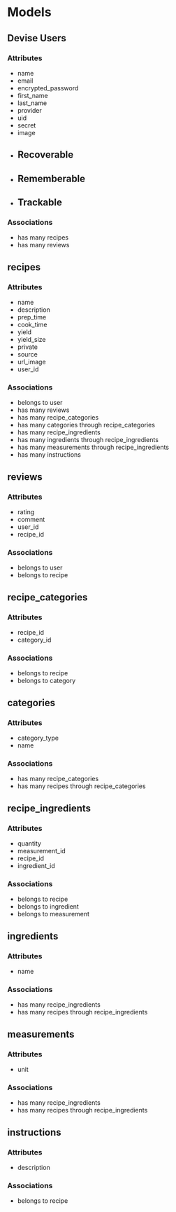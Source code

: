 # Models

## Devise Users
### Attributes
-	name
-	email
-	encrypted_password
- first_name
- last_name
- provider
- uid
- secret
- image
- ## Recoverable
- ## Rememberable
- ## Trackable

### Associations
- has many recipes
- has many reviews

## recipes
### Attributes
- name
- description
- prep_time
- cook_time
- yield
- yield_size
- private
- source
- url_image
- user_id
### Associations
- belongs to user
- has many reviews
- has many recipe_categories
- has many categories through recipe_categories
- has many recipe_ingredients
- has many ingredients through recipe_ingredients
- has many measurements through recipe_ingredients
- has many instructions

## reviews
### Attributes
- rating
- comment
- user_id
- recipe_id
### Associations
- belongs to user
- belongs to recipe

## recipe_categories
### Attributes
- recipe_id
- category_id
### Associations
- belongs to recipe
- belongs to category

## categories
### Attributes
- category_type
- name
### Associations
- has many recipe_categories
- has many recipes through recipe_categories

## recipe_ingredients
### Attributes
- quantity
- measurement_id
- recipe_id
- ingredient_id
### Associations
- belongs to recipe
- belongs to ingredient
- belongs to measurement

## ingredients
### Attributes
- name
### Associations
- has many recipe_ingredients
- has many recipes through recipe_ingredients

## measurements
### Attributes
- unit
### Associations
- has many recipe_ingredients
- has many recipes through recipe_ingredients

## instructions
### Attributes
- description
### Associations
- belongs to recipe
